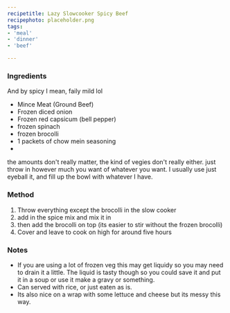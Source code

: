 ```yaml
---
recipetitle: Lazy Slowcooker Spicy Beef
recipephoto: placeholder.png
tags:  
- 'meal'
- 'dinner'
- 'beef'

---
```


<!--Ingredients List-->
<h3>Ingredients</h3>

<p>And by spicy I mean, faily mild lol</p>

<div class="ingredients">
<ul>
<li>Mince Meat (Ground Beef)</li>
<li>Frozen diced onion</li>
<li>Frozen red capsicum (bell pepper)</li>
<li>frozen spinach</li>
<li>frozen brocolli</li>
<li>1 packets of chow mein seasoning</li>
<li></li>
</ul>
<p>the amounts don't really matter, the kind of vegies don't really either. just throw in however much you want of whatever you want. I usually use just eyeball it, and fill up the bowl with whatever I have.</p>
</div>

<!-- Method -->
<h3>Method</h3>
<div class="method">
<ol>
<li>Throw everything except the brocolli in the slow cooker</li>
<li>add in the spice mix and mix it in</li>
<li>then add the brocolli on top (its easier to stir without the frozen brocolli)</li>
<li>Cover and leave to cook on high for around five hours</li>
</ol>

<p></p>
</div>

<!-- Notes -->
<h3>Notes</h3>
<div class="notes">
<ul>
<li>If you are using a lot of frozen veg this may get liquidy so you may need to drain it a little. The liquid is tasty though so you could save it and put it in a soup or use it make a gravy or something.</li>
<li>Can served with rice, or just eaten as is.</li>
<li>Its also nice on a wrap with some lettuce and cheese but its messy this way.</li>
 
</ul>

</div>

